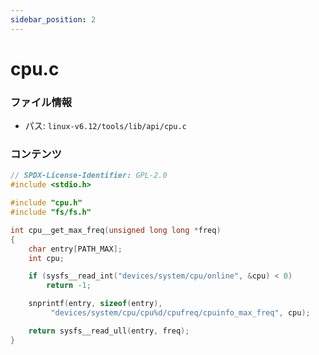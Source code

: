 ```yaml
---
sidebar_position: 2
---
```

# cpu.c

### ファイル情報

- パス: `linux-v6.12/tools/lib/api/cpu.c`

### コンテンツ

```c
// SPDX-License-Identifier: GPL-2.0
#include <stdio.h>

#include "cpu.h"
#include "fs/fs.h"

int cpu__get_max_freq(unsigned long long *freq)
{
	char entry[PATH_MAX];
	int cpu;

	if (sysfs__read_int("devices/system/cpu/online", &cpu) < 0)
		return -1;

	snprintf(entry, sizeof(entry),
		 "devices/system/cpu/cpu%d/cpufreq/cpuinfo_max_freq", cpu);

	return sysfs__read_ull(entry, freq);
}

```
